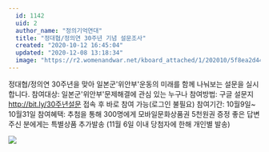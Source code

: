```yaml
---
  id: 1142
  uid: 2
  author_name: "정의기억연대"
  title: "정대협/정의연 30주년 기념 설문조사"
  created: "2020-10-12 16:45:04"
  updated: "2020-12-08 13:18:34"
  image: "https://r2.womenandwar.net/kboard_attached/1/202010/5f8ea2d44f77a3885190.png"
---
```

정대협/정의연 30주년을 맞아
일본군'위안부'운동의 미래를 함께 나눠보는 설문을 실시합니다.
참여대상: 일본군'위안부'문제해결에 관심 있는 누구나
참여방법: 구글 설문지 http://bit.ly/30주년설문
접속 후 바로 참여 가능(로그인 불필요)
참여기간: 10월9일~ 10월31일
참여혜택: 추첨을 통해 300명에게 모바일문화상품권 5천원권 증정
좋은 답변 주신 분에게는 특별상품 추가발송
(11월 6일 이내 당첨자에 한해 개인별 발송)

 ![](https://r2.womenandwar.net/kboard_attached/1/202010/5f8ea2d44f77a3885190.png)